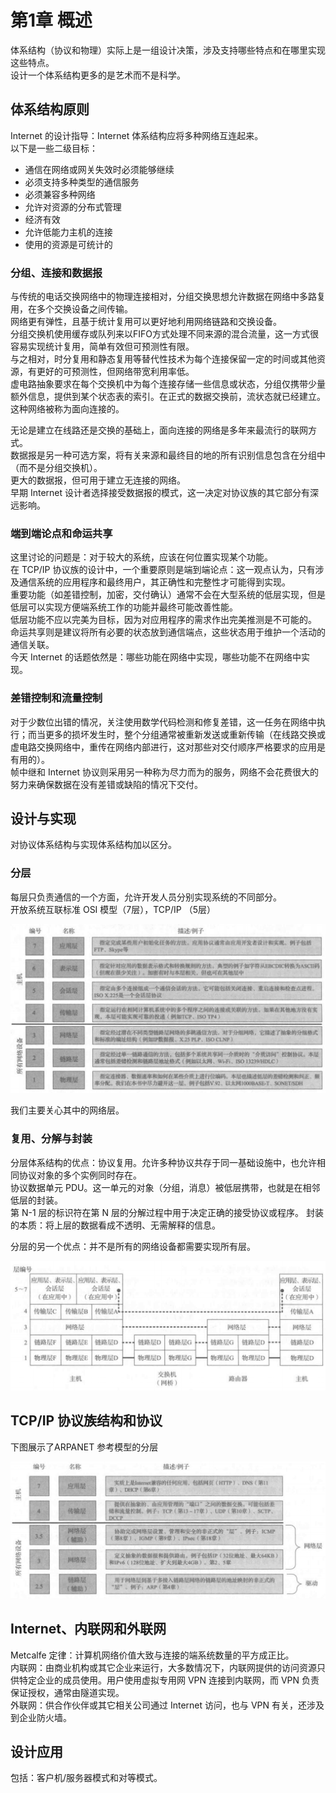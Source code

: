 # 第1章 概述
体系结构（协议和物理）实际上是一组设计决策，涉及支持哪些特点和在哪里实现这些特点。  
设计一个体系结构更多的是艺术而不是科学。

## 体系结构原则
Internet 的设计指导：Internet 体系结构应将多种网络互连起来。  
以下是一些二级目标：

* 通信在网络或网关失效时必须能够继续  
* 必须支持多种类型的通信服务  
* 必须兼容多种网络  
* 允许对资源的分布式管理  
* 经济有效  
* 允许低能力主机的连接  
* 使用的资源是可统计的

### 分组、连接和数据报
与传统的电话交换网络中的物理连接相对，分组交换思想允许数据在网络中多路复用，在多个交换设备之间传输。  
网络更有弹性，且基于统计复用可以更好地利用网络链路和交换设备。  
分组交换机使用缓存或队列来以FIFO方式处理不同来源的混合流量，这一方式很容易实现统计复用，简单有效但可预测性有限。  
与之相对，时分复用和静态复用等替代性技术为每个连接保留一定的时间或其他资源，有更好的可预测性，但网络带宽利用率低。  
虚电路抽象要求在每个交换机中为每个连接存储一些信息或状态，分组仅携带少量额外信息，提供到某个状态表的索引。在正式的数据交换前，流状态就已经建立。这种网络被称为面向连接的。

无论是建立在线路还是交换的基础上，面向连接的网络是多年来最流行的联网方式。  
数据报是另一种可选方案，将有关来源和最终目的地的所有识别信息包含在分组中（而不是分组交换机）。  
更大的数据报，但可用于建立无连接的网络。  
早期 Internet 设计者选择接受数据报的模式，这一决定对协议族的其它部分有深远影响。

### 端到端论点和命运共享
这里讨论的问题是：对于较大的系统，应该在何位置实现某个功能。  
在 TCP/IP 协议族的设计中，一个重要原则是端到端论点：这一观点认为，只有涉及通信系统的应用程序和最终用户，其正确性和完整性才可能得到实现。  
重要功能（如差错控制，加密，交付确认）通常不会在大型系统的低层实现，但是低层可以实现方便端系统工作的功能并最终可能改善性能。  
低层功能不应以完美为目标，因为对应用程序的需求作出完美推测是不可能的。  
命运共享则是建议将所有必要的状态放到通信端点，这些状态用于维护一个活动的通信关联。  
今天 Internet 的话题依然是：哪些功能在网络中实现，哪些功能不在网络中实现。

### 差错控制和流量控制
对于少数位出错的情况，关注使用数学代码检测和修复差错，这一任务在网络中执行；而当更多的损坏发生时，整个分组通常被重新发送或重新传输（在线路交换或虚电路交换网络中，重传在网络内部进行，这对那些对交付顺序严格要求的应用是有用的）。  
帧中继和 Internet 协议则采用另一种称为尽力而为的服务，网络不会花费很大的努力来确保数据在没有差错或缺陷的情况下交付。

## 设计与实现
对协议体系结构与实现体系结构加以区分。

### 分层
每层只负责通信的一个方面，允许开发人员分别实现系统的不同部分。  
开放系统互联标准 OSI 模型（7层），TCP/IP （5层）  

![](vx_images/536744214256923.png)

我们主要关心其中的网络层。

### 复用、分解与封装
分层体系结构的优点：协议复用。允许多种协议共存于同一基础设施中，也允许相同协议对象的多个实例同时存在。  
协议数据单元 PDU。这一单元的对象（分组，消息）被低层携带，也就是在相邻低层的封装。  
第 N-1 层的标识符在第 N 层的分解过程中用于决定正确的接受协议或程序。 
封装的本质：将上层的数据看成不透明、无需解释的信息。

分层的另一个优点：并不是所有的网络设备都需要实现所有层。

![](vx_images/330775114249592.png)

## TCP/IP 协议族结构和协议
下图展示了ARPANET 参考模型的分层

![](vx_images/298265614246147.png)

## Internet、内联网和外联网
Metcalfe 定律：计算机网络价值大致与连接的端系统数量的平方成正比。  
内联网：由商业机构或其它企业来运行，大多数情况下，内联网提供的访问资源只供特定企业的成员使用。用户使用虚拟专用网 VPN 连接到内联网，而 VPN 负责保证授权，通常由隧道实现。  
外联网：供合作伙伴或其它相关公司通过 Internet 访问，也与 VPN 有关，还涉及到企业防火墙。

## 设计应用
包括：客户机/服务器模式和对等模式。
